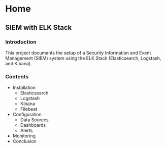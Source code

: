 # Home

## SIEM with ELK Stack

### Introduction

This project documents the setup of a Security Information and Event Management (SIEM) system using the ELK Stack (Elasticsearch, Logstash, and Kibana).

### Contents

* Installation
  * Elasticsearch
  * Logstash
  * Kibana
  * Filebeat
* Configuration
  * Data Sources
  * Dashboards
  * Alerts
* Monitoring
* Conclusion
